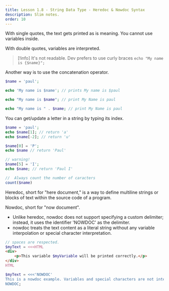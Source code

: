 ```yaml
---
title: Lesson 1.8 - String Data Type - Heredoc & Nowdoc Syntax
description: Slim notes.
order: 10
---
```


With single quotes, the text gets printed as is meaning. You cannot use variables inside.

With double quotes, variables are interpreted.

> [!info]
> It's not readable. Dev prefers to use curly braces `echo "My name is {$name}";`

Another way is to use the concatenation operator.

```php
$name = 'paul';

echo 'My name is $name'; // prints My name is $paul

echo "My name is $name"; // print My Name is paul

echo "My name is " . $name; // print My Name is paul
```

You can get/update a letter in a string by typing its index.

```php
$name = 'paul';
echo $name[1]; // return 'a'
echo $name[-2]; // return 'u'

$name[0] = 'P';
echo $name // return 'Paul'

// warning!
$name[5] = 'I';
echo $name; // return 'Paul I'

//  Always count the number of caracters
count($name)
```

Heredoc, short for "here document," is a way to define multiline strings or blocks of text within the source code of a program.

Nowdoc, short for "now document".  
* Unlike heredoc, nowdoc does not support specifying a custom delimiter; instead, it uses the identifier 'NOWDOC' as the delimiter.
* nowdoc treats the text content as a literal string without any variable interpolation or special character interpretation.

```php
// spaces are respected.
$myText = <<<HTML
<div>
	<p>This variable $myVariable will be printed correctly.</p>
</div>
HTML

$myText = <<<'NOWDOC' 
This is a nowdoc example. Variables and special characters are not interpolated: For example, this is a variable: $myVariable 
NOWDOC;
```
